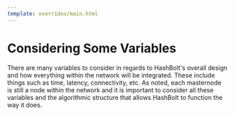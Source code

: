 ```yaml
---
template: overrides/main.html
---
```


# Considering Some Variables

There are many variables to consider in regards to HashBolt's overall design and how everything within the network will be integrated. These include things such as time, latency, connectivity, etc. As noted, each masternode is still a node within the network and it is important to consider all these variables and the algorithmic structure that allows HashBolt to function the way it does.
